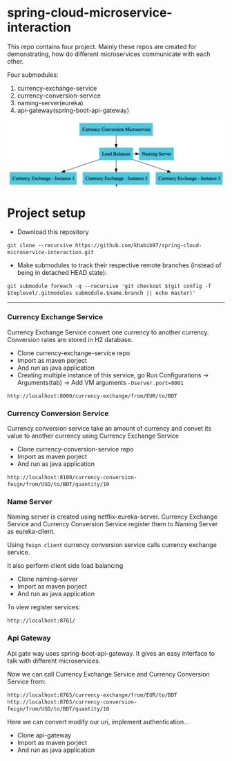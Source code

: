 # spring-cloud-microservice-interaction

This repo contains four project. Mainly these repos are created for demonstrating, how do different microservices communicate with each other. 

Four submodules:
1. currency-exchange-service 
2. currency-conversion-service
3. naming-server(eureka)
4. api-gateway(spring-boot-api-gateway)

![Desing Overview](https://raw.githubusercontent.com/khabib97/spring-cloud-microservice-interaction/master/overview.png)

# Project setup

- Download this repository 
```
git clone --recursive https://github.com/khabib97/spring-cloud-microservice-interaction.git
```
- Make submodules to track their respective remote branches (instead of being in detached HEAD state):
```
git submodule foreach -q --recursive 'git checkout $(git config -f $toplevel/.gitmodules submodule.$name.branch || echo master)'
```

---

### Currency Exchange Service
Currency Exchange Service convert one currency to another currency. Conversion rates are stored in H2 database.
- Clone currency-exchange-service repo
- Import as maven porject
- And run as java application
- Creating multiple instance of this service, go Run Configurations -> Arguments(tab) -> Add VM arguments `-Dserver.port=8001`

```
http://localhost:8000/currency-exchange/from/EUR/to/BDT
```

### Currency Conversion Service
Currency conversion service take an amount of currency and convet its value to another currency using Currency Exchange Service 
- Clone currency-conversion-service repo
- Import as maven porject
- And run as java application
```
http://localhost:8100/currency-conversion-feign/from/USD/to/BDT/quantity/10
```

###  Name Server
Naming server is created using netflix-eureka-server. Currency Exchange Service and Currency Conversion Service register them to Naming Server as eureka-client. 

Using `feign client` currency conversion service calls currency exchange service. 

It also perform client side load balancing

- Clone naming-server
- Import as maven porject
- And run as java application

To view register services:
```
http://localhost:8761/
```

### Api Gateway
Api gate way uses spring-boot-api-gateway. It gives an easy interface to talk with different microservices. 

Now  we can call Currency Exchange Service and Currency Conversion Service from:
```
http://localhost:8765/currency-exchange/from/EUR/to/BDT
http://localhost:8765/currency-conversion-feign/from/USD/to/BDT/quantity/10
```
Here we can convert modify our uri, implement authentication...

- Clone api-gateway
- Import as maven porject
- And run as java application








